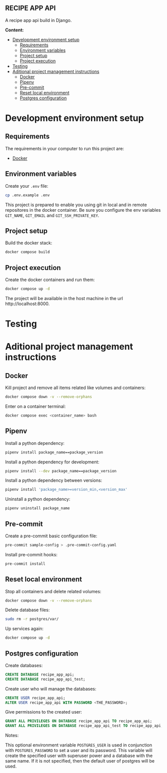 **RECIPE APP API**
---

A recipe app api build in Django.

**Content:**

- [Development environment setup](#development-environment-setup)
  - [Requirements](#requirements)
  - [Environment variables](#environment-variables)
  - [Project setup](#project-setup)
  - [Project execution](#project-execution)
- [Testing](#testing)
- [Aditional project management instructions](#aditional-project-management-instructions)
  - [Docker](#docker)
  - [Pipenv](#pipenv)
  - [Pre-commit](#pre-commit)
  - [Reset local environment](#reset-local-environment)
  - [Postgres configuration](#postgres-configuration)

# Development environment setup

## Requirements

The requirements in your computer to run this project are:

- [Docker](https://docs.docker.com/desktop/install/mac-install/)

## Environment variables

Create your `.env` file:

```bash
cp .env.example .env
```

This project is prepared to enable you using git in local and in remote
repositores in the docker container. Be sure you configure the env variables
`GIT_NAME`, `GIT_EMAIL` and `GIT_SSH_PRIVATE_KEY`.

## Project setup

Build the docker stack:

```bash
docker compose build
```

## Project execution

Create the docker containers and run them:

```bash
docker compose up -d
```

The project will be available in the host machine in the url http://localhost:8000.

# Testing

# Aditional project management instructions

## Docker

Kill project and remove all items related like volumes and containers:

```bash
docker compose down -v --remove-orphans
```

Enter on a container terminal:

```bash
docker compose exec <container_name> bash
```

## Pipenv

Install a python dependency:

```bash
pipenv install package_name==package_version
```

Install a python dependency for development:

```bash
pipenv install --dev package_name==package_version
```

Install a python dependency between versions:

```bash
pipenv install 'package_name>=version_min,<version_max'
```

Uninstall a python dependency:

```bash
pipenv uninstall package_name
```

## Pre-commit

Create a pre-commit basic configuration file:

```bash
pre-commit sample-config > .pre-commit-config.yaml
```

Install pre-commit hooks:

```bash
pre-commit install
```

## Reset local environment

Stop all containers and delete related volumes:

```bash
docker compose down -v --remove-orphans
```

Delete database files:

```bash
sudo rm -r postgres/var/
```

Up services again:

```bash
docker compose up -d
```

## Postgres configuration

Create databases:

```sql
CREATE DATABASE recipe_app_api;
CREATE DATABASE recipe_app_api_test;
```

Create user who will manage the databases:

```sql
CREATE USER recipe_app_api;
ALTER USER recipe_app_api WITH PASSWORD <THE_PASSWORD>;
```

Give permissions to the created user:

```sql
GRANT ALL PRIVILEGES ON DATABASE recipe_app_api TO recipe_app_api;
GRANT ALL PRIVILEGES ON DATABASE recipe_app_api_test TO recipe_app_api;
```

Notes:

This optional environment variable `POSTGRES_USER` is used in conjunction with
`POSTGRES_PASSWORD` to set a user and its password. This variable will create
the specified user with superuser power and a database with the same name. If
it is not specified, then the default user of postgres will be used.
